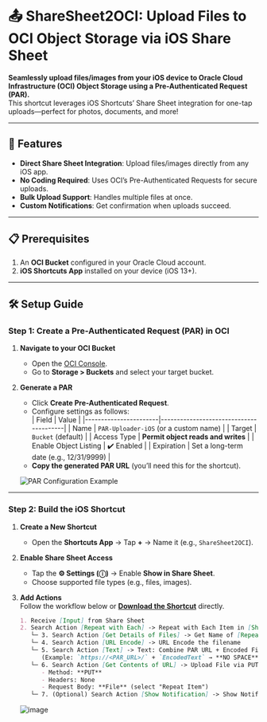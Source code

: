 # 📤 ShareSheet2OCI: Upload Files to OCI Object Storage via iOS Share Sheet

**Seamlessly upload files/images from your iOS device to Oracle Cloud Infrastructure (OCI) Object Storage using a Pre-Authenticated Request (PAR).**  
This shortcut leverages iOS Shortcuts’ Share Sheet integration for one-tap uploads—perfect for photos, documents, and more!

---

## 🚀 Features
- **Direct Share Sheet Integration**: Upload files/images directly from any iOS app.
- **No Coding Required**: Uses OCI’s Pre-Authenticated Requests for secure uploads.
- **Bulk Upload Support**: Handles multiple files at once.
- **Custom Notifications**: Get confirmation when uploads succeed.

---

## 📋 Prerequisites
1. An **OCI Bucket** configured in your Oracle Cloud account.
2. **iOS Shortcuts App** installed on your device (iOS 13+).

---

## 🛠️ Setup Guide

### Step 1: Create a Pre-Authenticated Request (PAR) in OCI
1. **Navigate to your OCI Bucket**  
   - Open the [OCI Console](https://cloud.oracle.com/).
   - Go to **Storage > Buckets** and select your target bucket.

2. **Generate a PAR**  
   - Click **Create Pre-Authenticated Request**.
   - Configure settings as follows:  
     | Field                 | Value                                  |
     |-----------------------|----------------------------------------|
     | Name                  | `PAR-Uploader-iOS` (or a custom name)  |
     | Target                | `Bucket` (default)                    |
     | Access Type           | **Permit object reads and writes**    |
     | Enable Object Listing | ✔️ Enabled                            |
     | Expiration            | Set a long-term date (e.g., 12/31/9999) |
   - **Copy the generated PAR URL** (you’ll need this for the shortcut).

   ![PAR Configuration Example](https://github.com/user-attachments/assets/c2ae7462-58fd-4422-8c7c-9fa06709d520)

---

### Step 2: Build the iOS Shortcut
1. **Create a New Shortcut**  
   - Open the **Shortcuts App** → Tap **+** → Name it (e.g., `ShareSheet2OCI`).

2. **Enable Share Sheet Access**  
   - Tap the **⚙️ Settings (ⓘ)** → Enable **Show in Share Sheet**.
   - Choose supported file types (e.g., files, images).

3. **Add Actions**  
   Follow the workflow below or [**Download the Shortcut**](https://www.icloud.com/shortcuts/c70bb1b234064b04bfa2969eb60a82d4) directly.

   ```markdown
   1. Receive [Input] from Share Sheet
   2. Search Action [Repeat with Each] -> Repeat with Each Item in [Shortcut Input]
      └─ 3. Search Action [Get Details of Files] -> Get Name of [Repeat Item]
      └─ 4. Search Action [URL Encode] -> URL Encode the filename
      └─ 5. Search Action [Text] -> Text: Combine PAR URL + Encoded Filename  
         (Example: `https://<PAR_URL>/` + `EncodedText` → **NO SPACE**)
      └─ 6. Search Action [Get Contents of URL] -> Upload File via PUT Request  
         - Method: **PUT**  
         - Headers: None  
         - Request Body: **File** (select "Repeat Item")
      └─ 7. (Optional) Search Action [Show Notification] -> Show Notification on Success
   ```
   ![image](https://github.com/user-attachments/assets/18e07ebb-3ff4-4c92-852a-b83292427fdf)


